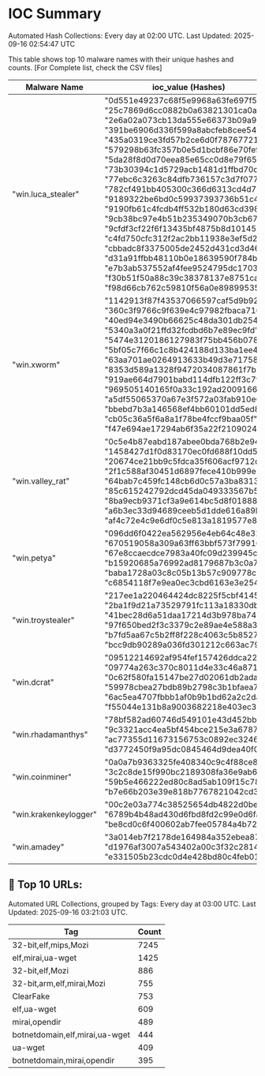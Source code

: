 # IOC Summary

Automated Hash Collections: Every day at 02:00 UTC. Last Updated: 2025-09-16 02:54:47 UTC

This table shows top 10 malware names with their unique hashes and counts. [For Complete list, check the CSV files]

| Malware Name | ioc_value (Hashes) | Count |
|--------------|--------------------|-------|
|  "win.luca_stealer" |  "0d551e49237c68f5e9968a63fe697f59"<br> "25c7869d6cc0882b0a63821301ca0a75"<br> "2e6a02a073cb13da555e66373b09a9d8"<br> "391be6906d336f599a8abcfeb8cee549"<br> "435a0319ce3fd57b2ce6d0f787677217"<br> "579298b63fc357b0e5d1bcbf86e70fef"<br> "5da28f8d0d70eea85e65cc0d8e79f659"<br> "73b30394c1d5729acb1481d1ffbd70c1"<br> "77ebc6c3263c84dfb736157c3d7f077f"<br> "782cf491bb405300c366d6313cd4d720"<br> "9189322be6bd0c59937393736b51c419"<br> "9190fb61c4fcdb4ff532b180d63cd398"<br> "9cb38bc97e4b51b235349070b3cb6717"<br> "9cfdf3cf22f6f13435bf4875b8d10145"<br> "c4fd750cfc312f2ac2bb11938e3ef5d2"<br> "cbbadc8f3375005de2452d431cd3d46f"<br> "d31a91ffbb48110b0e18639590f784be"<br> "e7b3ab537552af4fee9524795dc17039"<br> "f30b51f50a88c39c38378137e8751cae"<br> "f98d66cb762c59810f56a0e898995354" | 20 |
|  "win.xworm" |  "1142913f87f43537066597caf5d9b921"<br> "360c3f9766c9f639e4c97982fbaca710"<br> "40ed94e3490b66625c48da301db25492"<br> "5340a3a0f21ffd32fcdbd6b7e89ec9fd"<br> "5474e3120186127983f75bb456b078aa"<br> "5bf05c7f66c1c8b424188d133ba1ee4c"<br> "63aa701ae0264913633b49d3e717588a"<br> "8353d589a1328f9472034087861f7bbc"<br> "919ae664d7901babd114dfb122ff3c7f"<br> "969505140165f0a33c192ad200916668"<br> "a5df55065370a67e3f572a03fab910e6"<br> "bbebd7b3a146568ef4bb60101dd5ed85"<br> "cb05c36a5f6a8a1f78be4fccf9baa05f"<br> "f47e694ae17294ab6f35a22f2109024c" | 14 |
|  "win.valley_rat" |  "0c5e4b87eabd187abee0bda768b2e941"<br> "1458427d1f0d83170ec0fd688f10dd55"<br> "20674ce21bb9c5fdca35f606acf9712d"<br> "2f1c588af30451d6897fece410b999e6"<br> "64bab7c459fc148cb6d0c57a3ba8313e"<br> "85c615242792dcd45da049333567b557"<br> "8ba9ecb9371cf3a9e614bc5d8f01888c"<br> "a6b3ec33d94689ceeb5d1dde616a89bc"<br> "af4c72e4c9e6df0c5e813a1819577e8f" | 9 |
|  "win.petya" |  "096dd6f0422ea562956e4eb64c48e311"<br> "670519058a309a63ff63bbf573f79916"<br> "67e8ccaecdce7983a40fc09d239945c4"<br> "b15920685a76992ad8179687b3c0a7c3"<br> "baba1728a03c8c05b13b57c909778c0a"<br> "c6854118f7e9ea0ec3cbd6163e3e2541" | 6 |
|  "win.troystealer" |  "217ee1a220464424dc8225f5cbf41458"<br> "2ba1f9d21a73529791fc113a18330db9"<br> "41bec28d6a51daa17214d3b978ba7441"<br> "97f650bed2f3c3379c2e89ae4e588a3e"<br> "b7fd5aa67c5b2ff8f228c4063c5b8527"<br> "bcc9db90289a036fd301212c663ac791" | 6 |
|  "win.dcrat" |  "09512214692af954fef157426ddca22b"<br> "09774a263c370c8011d4e33c46a87176"<br> "0c62f580fa15147be27d02061db2adac"<br> "59978cbea27bdb89b2798c3b1bfaea75"<br> "6ac5ea4707fbbb1af0b9b1bd62a2c2da"<br> "f55044e131b8a9003682218e403ec3df" | 6 |
|  "win.rhadamanthys" |  "78bf582ad60746d549101e43d452bb31"<br> "9c3321acc4ea5bf454bce215e3a6787a"<br> "ac77355d11673156753c0892ec3246b5"<br> "d3772450f9a95dc0845464d9dea40f05" | 4 |
|  "win.coinminer" |  "0a0a7b9363325fe408340c9c4f88ce89"<br> "3c2c8de15f990bc2189308fa36e9ab6b"<br> "59b5e466222ed80c8ad5ab109f15c788"<br> "b7e66b203e39e818b7767821042cd3cc" | 4 |
|  "win.krakenkeylogger" |  "00c2e03a774c38525654db4822d0be46"<br> "6789b4b48ad430d6fbd8fd2c99e0d6fa"<br> "be8cd0c6f400602ab7fee05784a4b726" | 3 |
|  "win.amadey" |  "3a014eb7f2178de164984a352ebea87c"<br> "d1976af3007a543402a00c3f32c28143"<br> "e331505b23cdc0d4e428bd80c4feb01f" | 3 |

<!-- url_summary_start -->
## 🔗 Top 10 URLs:

Automated URL Collections, grouped by Tags: Every day at 03:00 UTC. Last Updated: 2025-09-16 03:21:03 UTC.

| Tag | Count |
|-----|-------|
| 32-bit,elf,mips,Mozi | 7245 |
| elf,mirai,ua-wget | 1425 |
| 32-bit,elf,Mozi | 886 |
| 32-bit,arm,elf,mirai,Mozi | 755 |
| ClearFake | 753 |
| elf,ua-wget | 609 |
| mirai,opendir | 489 |
| botnetdomain,elf,mirai,ua-wget | 444 |
| ua-wget | 409 |
| botnetdomain,mirai,opendir | 395 |
<!-- url_summary_end -->
